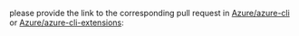 please provide the link to the corresponding pull request in [Azure/azure-cli](https://github.com/Azure/azure-cli) or [Azure/azure-cli-extensions](https://github.com/Azure/azure-cli-extensions):
